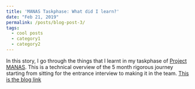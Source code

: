 ```yaml
---
title: 'MANAS Taskphase: What did I learn?'
date: "Feb 21, 2019"
permalink: /posts/blog-post-3/
tags:
  - cool posts
  - category1
  - category2
---
```


In this story, I go through the things that I learnt in my taskphase of [Project MANAS](https://projectmanas.in/). This is a technical overview of the 5 month rigorous journey starting from sitting for the entrance interview to making it in the team.  [This is the blog link](https://sahilsblogsite.wordpress.com/2019/02/21/first-semester-in-manipal/)